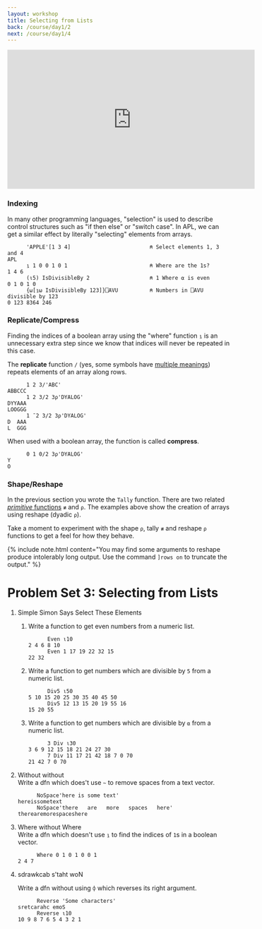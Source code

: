 ```yaml
---
layout: workshop
title: Selecting from Lists
back: /course/day1/2
next: /course/day1/4
---
```


<div align="center">
<iframe width="560" height="315" src="https://www.youtube.com/embed/Gb7KFDlJV1Q" frameborder="0" allow="accelerometer; autoplay; encrypted-media; gyroscope; picture-in-picture" allowfullscreen></iframe>
</div>

### Indexing
In many other programming languages, "selection" is used to describe control structures such as "if then else" or "switch case". In APL, we can get a similar effect by literally "selecting" elements from arrays. 

```APL
      'APPLE'[1 3 4]                         ⍝ Select elements 1, 3 and 4
APL      
      ⍸ 1 0 0 1 0 1                          ⍝ Where are the 1s?
1 4 6
      (⍳5) IsDivisibleBy 2                   ⍝ 1 Where ⍺ is even
0 1 0 1 0
      {⍵[⍸⍵ IsDivisibleBy 123]}⎕AVU          ⍝ Numbers in ⎕AVU divisible by 123
0 123 8364 246
```

### Replicate/Compress
Finding the indices of a boolean array using the "where" function `⍸` is an unnecessary extra step since we know that indices will never be repeated in this case.

The **replicate** function `/` (yes, some symbols have <a target="_blank" href="https://aplwiki.com/wiki/Function-operator_overloading">multiple meanings</a>) repeats elements of an array along rows.

```APL
      1 2 3/'ABC'
ABBCCC
      1 2 3/2 3⍴'DYALOG'
DYYAAA
LOOGGG
      1 ¯2 3/2 3⍴'DYALOG'
D  AAA
L  GGG
```

When used with a boolean array, the function is called **compress**.

```APL
      0 1 0/2 3⍴'DYALOG'
Y
O
```

### Shape/Reshape

In the previous section you wrote the `Tally` function. There are two related [*primitive* functions](https://aplwiki.com/wiki/Primitive_function) `≢` and `⍴`. The examples above show the creation of arrays using reshape (dyadic `⍴`).

Take a moment to experiment with the shape `⍴`, tally `≢` and reshape `⍴` functions to get a feel for how they behave.

{% include note.html content="You may find some arguments to reshape produce intolerably long output. Use the command <code class='language-APL'>]rows on</code> to truncate the output." %}

# Problem Set 3: Selecting from Lists

1. Simple Simon Says Select These Elements
    1. Write a function to get even numbers from a numeric list.
        
        ```APL
              Even ⍳10
        2 4 6 8 10
              Even 1 17 19 22 32 15
        22 32   
        ```
        
    1. Write a function to get numbers which are divisible by `5` from a numeric list. 
    
        ```APL
              Div5 ⍳50
        5 10 15 20 25 30 35 40 45 50
              Div5 12 13 15 20 19 55 16
        15 20 55    
        ```
        
    1. Write a function to get numbers which are divisible by `⍺` from a numeric list. 
    
        ```APL
              3 Div ⍳30
        3 6 9 12 15 18 21 24 27 30
              7 Div 11 17 21 42 18 7 0 70
        21 42 7 0 70          
        ```

1. Without without  
    Write a dfn which does't use `~` to remove spaces from a text vector. 

    ```APL
          NoSpace'here is some text'
    hereissometext
          NoSpace'there   are   more   spaces   here'
    therearemorespaceshere
    ```

1. Where without Where  
    Write a dfn which doesn't use `⍸` to find the indices of `1`s in a boolean vector.

    ```APL
          Where 0 1 0 1 0 0 1 
    2 4 7
    ```

1. sdrawkcab s'taht woN

    Write a dfn without using `⌽` which reverses its right argument. 

    ```APL
          Reverse 'Some characters'
    sretcarahc emoS
          Reverse ⍳10
    10 9 8 7 6 5 4 3 2 1       
    ```
